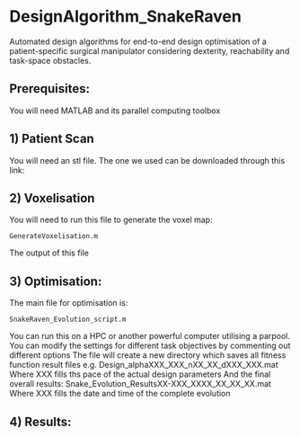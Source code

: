 # DesignAlgorithm_SnakeRaven
Automated design algorithms for end-to-end design optimisation of a patient-specific surgical manipulator considering dexterity, reachability and task-space obstacles. 

## Prerequisites:
You will need MATLAB and its parallel computing toolbox

## 1) Patient Scan
You will need an stl file. The one we used can be downloaded through this link:

## 2) Voxelisation
You will need to run this file to generate the voxel map:
```
GenerateVoxelisation.m
```
The output of this file 

## 3) Optimisation:
The main file for optimisation is:
```
SnakeRaven_Evolution_script.m
```
You can run this on a HPC or another powerful computer utilising a parpool.
You can modify the settings for different task objectives by commenting out different options
The file will create a new directory which saves all fitness function result files e.g. Design_alphaXXX_XXX_nXX_XX_dXXX_XXX.mat
Where XXX fills ths pace of the actual design parameters
And the final overall results: Snake_Evolution_ResultsXX-XXX_XXXX_XX_XX_XX.mat
Where XXX fills the date and time of the complete evolution

## 4) Results:
